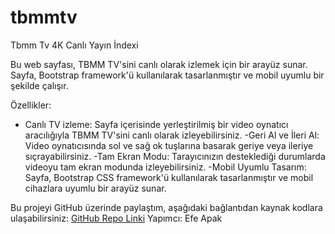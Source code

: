 # tbmmtv
Tbmm Tv 4K Canlı Yayın İndexi



Bu web sayfası, TBMM TV'sini canlı olarak izlemek için bir arayüz sunar. Sayfa, Bootstrap framework'ü kullanılarak tasarlanmıştır ve mobil uyumlu bir şekilde çalışır. 

Özellikler: 
- Canlı TV izleme: Sayfa içerisinde yerleştirilmiş bir video oynatıcı aracılığıyla TBMM TV'sini canlı olarak izleyebilirsiniz.
-Geri Al ve İleri Al: Video oynatıcısında sol ve sağ ok tuşlarına basarak geriye veya ileriye sıçrayabilirsiniz. 
-Tam Ekran Modu: Tarayıcınızın desteklediği durumlarda videoyu tam ekran modunda izleyebilirsiniz.
-Mobil Uyumlu Tasarım: Sayfa, Bootstrap CSS framework'ü kullanılarak tasarlanmıştır ve mobil cihazlara uyumlu bir arayüz sunar.  

Bu projeyi GitHub üzerinde paylaştım, aşağıdaki bağlantıdan kaynak kodlara ulaşabilirsiniz: [GitHub Repo Linki](https://github.com/EfeApakDev/tbmmtv)  Yapımcı: Efe Apak
